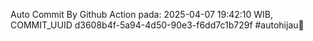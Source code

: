Auto Commit By Github Action pada: 2025-04-07 19:42:10 WIB, COMMIT_UUID d3608b4f-5a94-4d50-90e3-f6dd7c1b729f #autohijau🗿
